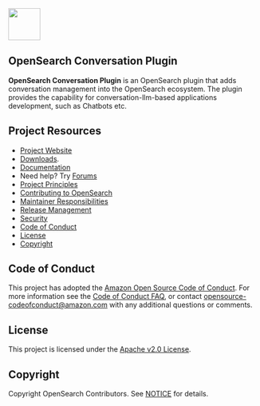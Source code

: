 <img src="https://opensearch.org/assets/img/opensearch-logo-themed.svg" height="64px">

## OpenSearch Conversation Plugin
**OpenSearch Conversation Plugin** is an OpenSearch plugin that adds conversation management into the OpenSearch ecosystem. 
The plugin provides the capability for conversation-llm-based applications development, such as Chatbots etc.

## Project Resources

* [Project Website](https://opensearch.org/)
* [Downloads](https://opensearch.org/downloads.html).
* [Documentation](https://opensearch.org/docs/)
* Need help? Try [Forums](https://discuss.opendistrocommunity.dev/)
* [Project Principles](https://opensearch.org/#principles)
* [Contributing to OpenSearch](CONTRIBUTING.md)
* [Maintainer Responsibilities](MAINTAINERS.md)
* [Release Management](RELEASING.md)
* [Security](SECURITY.md)
* [Code of Conduct](#code-of-conduct)
* [License](#license)
* [Copyright](#copyright)

## Code of Conduct

This project has adopted the [Amazon Open Source Code of Conduct](CODE_OF_CONDUCT.md). For more information see the [Code of Conduct FAQ](https://aws.github.io/code-of-conduct-faq), or contact [opensource-codeofconduct@amazon.com](mailto:opensource-codeofconduct@amazon.com) with any additional questions or comments.

## License

This project is licensed under the [Apache v2.0 License](LICENSE).

## Copyright

Copyright OpenSearch Contributors. See [NOTICE](NOTICE) for details.
